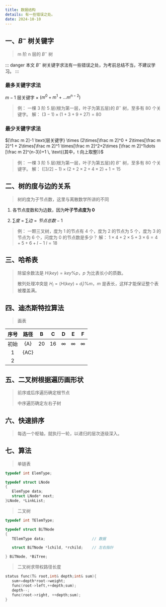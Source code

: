 ```yaml
---
title: 数据结构
details: 有一些错误之处。
date: 2024-10-10
---
```


## 一、$B^-$ 树关键字

>m 阶 n 层的 $B^-$ 树

::: danger
本文 $B^-$ 树关键字求法有一些错误之处，为考前总结不当，不建议学习。
:::

### 最多关键字求法

$m-1$ 层关键字 $\times$ $(m^0 + m^1 + \dots m^{n-2})$

>例：
>一棵 3 阶 5 层(根为第一层，叶子为第五层)的 $B^-$ 树，至多有 80 个关键字。
>解：
>$(3-1)\times(1+3+9+27)=80$

### 最少关键字求法

$[\frac m 2]-1 \text{层关键字} \times (2\times[\frac m 2]^0 + 2\times[\frac m 2]^1 + 2\times[\frac m 2]^1 \times[\frac m 2]^2+2\times [\frac m 2]^1\dots [\frac m 2]^{n-3})+1 \, \text{(其中，t 向上取整)}$
>例：
>一棵 3 阶 5 层(根为第一层，叶子为第五层)的 $B^-$ 树，至多有 80 个关键字。
>解：
>$([3/2]-1)\times(2+2\times2+4\times2)+1=15$

## 二、树的度与边的关系

>树的度为子节点数，这里与离散数学所讲的不同

1. 各节点度数和为边数，因为**叶子节点度为 0**

2. $\sum 度 = \sum 边 = 节点总数 - 1$

> 例：
> 一颗三叉树，度为 1 的节点有 4 个，度为 2 的节点为 5 个，度为 3 的节点为 6 个，问度为 0 的节点数是多少？
> 解：
> $1\times 4+2 \times 5+3\times 6 = 4+5+6+l - 1$
> $l=18$

## 三、哈希表

> 除留余数法是 $H(key)=key\%p$，$p$ 为比表长小的质数。
>
> 散列处理冲突是 $H_i=(H(key)+d_i)\%m$，$m$ 是表长，这样才能保证整个表被覆盖满。

## 四、迪杰斯特拉算法

>画表

| 序号  |  路径  |  B  |  C  |    D     |    E     |    F     |
| :-: | :--: | :-: | :-: | :------: | :------: | :------: |
| 初始  | {A}  | 20  | 16  | $\infty$ | $\infty$ | $\infty$ |
|  1  | {AC} |     |     |          |          |          |
|  2  |      |     |     |          |          |          |

## 五、二叉树根据遍历画形状

>前序或后序遍历确定根节点
>
>中序遍历确定左右子树

## 六、快速排序

>每选一个枢轴，就执行一轮，以递归的层次逐级深入。

## 七、算法

> 单链表

```cpp
typedef int ElemType;

typedef struct LNode
{
   ElemType data;
   struct LNode* next;
}LNode, *LinkList;
```

> 二叉树

```cpp
typedef int TElemType;

typedef struct BiTNode
{
   TElemType data;                     // 数据

   struct BiTNode *lchild, *rchild;    // 左右指针

} BiTNode, *BiTree;
```

> 二叉树求带权路径长度

```c
status func(T& root,int& depth;int& sum){
   sum+=depth*root->weight;
   func(root->left,++depth;sum);
   depth--;
   func(root->right, ++depth;sum);
}
```
